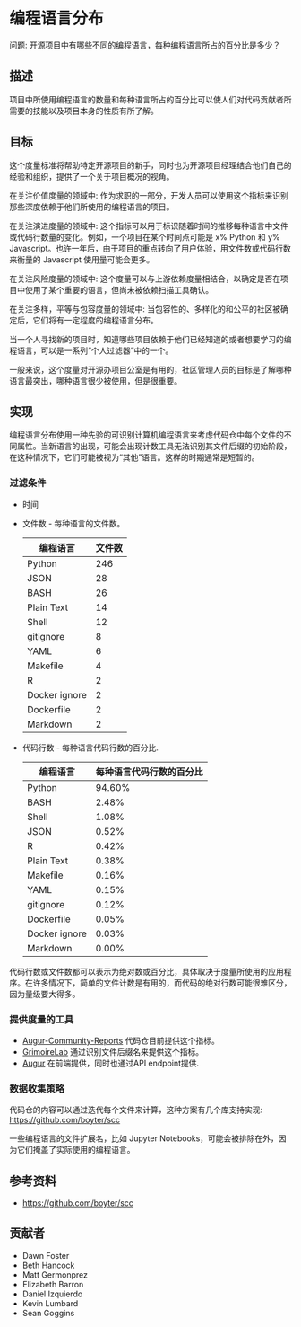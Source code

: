 # 编程语言分布

问题: 开源项目中有哪些不同的编程语言，每种编程语言所占的百分比是多少？

## 描述

项目中所使用编程语言的数量和每种语言所占的百分比可以使人们对代码贡献者所需要的技能以及项目本身的性质有所了解。

## 目标
这个度量标准将帮助特定开源项目的新手，同时也为开源项目经理结合他们自己的经验和组织，提供了一个关于项目概况的视角。

在关注价值度量的领域中: 作为求职的一部分，开发人员可以使用这个指标来识别那些深度依赖于他们所使用的编程语言的项目。

在关注演进度量的领域中: 这个指标可以用于标识随着时间的推移每种语言中文件或代码行数量的变化。例如，一个项目在某个时间点可能是 x% Python 和 y% Javascript。也许一年后，由于项目的重点转向了用户体验，用文件数或代码行数来衡量的 Javascript 使用量可能会更多。

在关注风险度量的领域中: 这个度量可以与上游依赖度量相结合，以确定是否在项目中使用了某个重要的语言，但尚未被依赖扫描工具确认。

在关注多样，平等与包容度量的领域中: 当包容性的、多样化的和公平的社区被确定后，它们将有一定程度的编程语言分布。

当一个人寻找新的项目时，知道哪些项目依赖于他们已经知道的或者想要学习的编程语言，可以是一系列“个人过滤器”中的一个。

一般来说，这个度量对开源办项目公室是有用的，社区管理人员的目标是了解哪种语言最突出，哪种语言很少被使用，但是很重要。

## 实现

编程语言分布使用一种先验的可识别计算机编程语言来考虑代码仓中每个文件的不同属性。当新语言的出现，可能会出现计数工具无法识别其文件后缀的初始阶段，在这种情况下，它们可能被视为“其他”语言。这样的时期通常是短暂的。

### 过滤条件
 - 时间
 - 文件数 - 每种语言的文件数。

	| **编程语言** | **文件数** |
	| ------------ | ----------- |
	| Python | 246 |
	| JSON | 28 |
	| BASH | 26 |
	| Plain Text | 14 |
	| Shell | 12 |
	| gitignore | 8 |
	| YAML | 6 |
	| Makefile | 4 |
	| R | 2 |
	| Docker ignore | 2 |
	| Dockerfile | 2 |
	| Markdown | 2 |

 - 代码行数 - 每种语言代码行数的百分比.

	| **编程语言** | **每种语言代码行数的百分比** |
	| ------------ | ----------- |
	| Python | 94.60% |
	| BASH | 2.48% |
	| Shell | 1.08% |
	| JSON | 0.52% |
	| R | 0.42% |
	| Plain Text | 0.38% |
	| Makefile | 0.16% |
	| YAML | 0.15% |
	| gitignore | 0.12% |
	| Dockerfile | 0.05% |
	| Docker ignore | 0.03% |
	| Markdown | 0.00% |

代码行数或文件数都可以表示为绝对数或百分比，具体取决于度量所使用的应用程序。在许多情况下，简单的文件计数是有用的，而代码的绝对行数可能很难区分，因为量级要大得多。


### 提供度量的工具

* [Augur-Community-Reports](https://github.com/chaoss/augur-community-reports) 代码仓目前提供这个指标。
* [GrimoireLab](https://github.com/chaoss/grimoirelab) 通过识别文件后缀名来提供这个指标。 
* [Augur](https://github.com/chaoss/augur) 在前端提供，同时也通过API endpoint提供.

### 数据收集策略
代码仓的内容可以通过迭代每个文件来计算，这种方案有几个库支持实现: https://github.com/boyter/scc

一些编程语言的文件扩展名，比如 Jupyter Notebooks，可能会被排除在外，因为它们掩盖了实际使用的编程语言。

## 参考资料
 - https://github.com/boyter/scc  

## 贡献者

 - Dawn Foster
 - Beth Hancock
 - Matt Germonprez
 - Elizabeth Barron
 - Daniel Izquierdo
 - Kevin Lumbard
 - Sean Goggins
